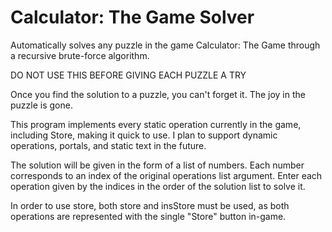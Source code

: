 # Calculator: The Game Solver
Automatically solves any puzzle in the game Calculator: The Game through a recursive brute-force algorithm.

DO NOT USE THIS BEFORE GIVING EACH PUZZLE A TRY

Once you find the solution to a puzzle, you can't forget it. The joy in the puzzle is gone.


This program implements every static operation currently in the game, including Store, making it quick to use.
I plan to support dynamic operations, portals, and static text in the future.

The solution will be given in the form of a list of numbers. Each number corresponds to an index of the original operations list argument. Enter each operation given by the indices in the order of the solution list to solve it.

In order to use store, both store and insStore must be used, as both operations are represented with the single "Store" button in-game.
